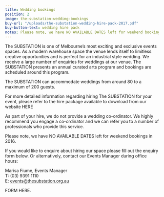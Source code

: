 ```yaml
---
title: Wedding bookings
position: 2
image: the-substation-wedding-bookings
buy-url: "/uploads/the-substation-wedding-hire-pack-2017.pdf"
buy-button-text: wedding hire pack
notes: Please note, we have NO AVAILABLE DATES left for weekend bookings in 2016.
---
```


<!-- http://jekyllrb.com/docs/templates/#link -->

The SUBSTATION is one of Melbourne’s most exciting and exclusive events spaces. As a modern warehouse space the venue lends itself to limitless creative opportunities and is perfect for an industrial style wedding.  We receive a large number of enquiries for weddings at our venue. The SUBSTATION presents an annual curated arts program and bookings are scheduled around this program.

The SUBSTATION can accommodate weddings from around 80 to a maximum of 200 guests.

For more detailed information regarding hiring The SUBSTATION for your event, please refer to the hire package available to download from our website HERE

As part of your hire, we do not provide a wedding co-ordinator. We highly recommend you engage a co-ordinator and we can refer you to a number of professionals who provide this service.

Please note, we have NO AVAILABLE DATES left for weekend bookings in 2016.

If you would like to enquire about hiring our space please fill out the enquiry form below. Or alternatively, contact our Events Manager during office hours:

Marisa Fiume, Events Manager<br>
T: (03) 9391 1110<br>
E: [events@thesubstation.org.au](events@thesubstation.org.au)

FORM HERE.
